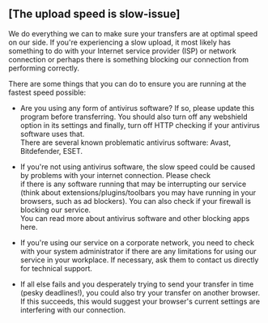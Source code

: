 
## [The upload speed is slow-issue]

We do everything we can to make sure your transfers are at optimal speed on our side. If you're experiencing a slow upload, it most likely has something to do with your Internet service provider (ISP) or network connection or perhaps there is something blocking our connection from performing correctly. <br>

There are some things that you can do to ensure you are running at the fastest speed possible:<br>

- Are you using any form of antivirus software? If so, please update this program before transferring. You should also turn off any webshield option in its settings and finally, turn off HTTP checking if your antivirus software uses that. <br>
There are several known problematic antivirus software: Avast, Bitdefender, ESET.<br>
- If you're not using antivirus software, the slow speed could be caused by problems with your internet connection. Please check<br> if there is any software running that may be interrupting our service (think about extensions/plugins/toolbars you may have running in your browsers, such as ad blockers). You can also check if your firewall is blocking our service.<br>
You can read more about antivirus software and other blocking apps here.<br>

- If you're using our service on a corporate network, you need to check with your system administrator if there are any limitations for using our service in your workplace. If necessary, ask them to contact us directly for technical support.<br>
- If all else fails and you desperately trying to send your transfer in time (pesky deadlines!), you could also try your transfer on another browser. If this succeeds, this would suggest your browser's current settings are interfering with our connection. <br>


